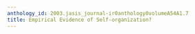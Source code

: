 ```yaml
---
anthology_id: 2003.jasis_journal-ir0anthology0volumeA54A1.7
title: Empirical Evidence of Self-organization?
---
```


